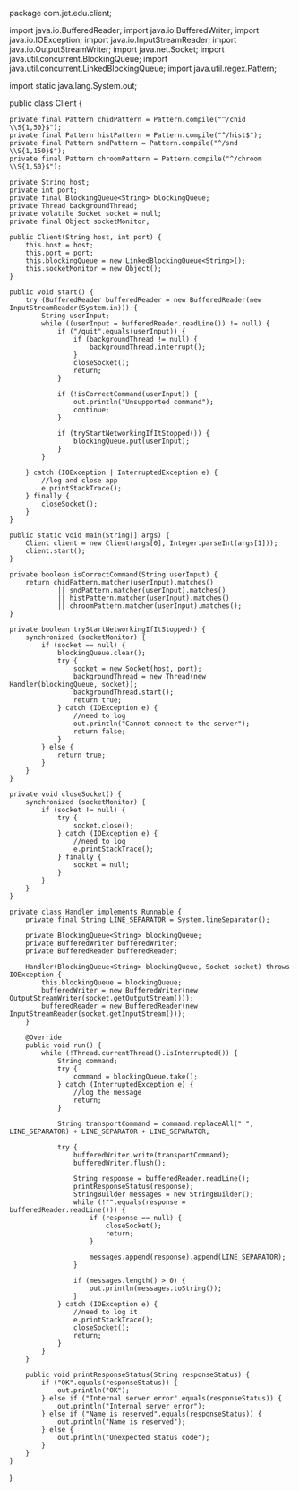 package com.jet.edu.client;

import java.io.BufferedReader;
import java.io.BufferedWriter;
import java.io.IOException;
import java.io.InputStreamReader;
import java.io.OutputStreamWriter;
import java.net.Socket;
import java.util.concurrent.BlockingQueue;
import java.util.concurrent.LinkedBlockingQueue;
import java.util.regex.Pattern;

import static java.lang.System.out;

public class Client {

    private final Pattern chidPattern = Pattern.compile("^/chid \\S{1,50}$");
    private final Pattern histPattern = Pattern.compile("^/hist$");
    private final Pattern sndPattern = Pattern.compile("^/snd \\S{1,150}$");
    private final Pattern chroomPattern = Pattern.compile("^/chroom \\S{1,50}$");

    private String host;
    private int port;
    private final BlockingQueue<String> blockingQueue;
    private Thread backgroundThread;
    private volatile Socket socket = null;
    private final Object socketMonitor;

    public Client(String host, int port) {
        this.host = host;
        this.port = port;
        this.blockingQueue = new LinkedBlockingQueue<String>();
        this.socketMonitor = new Object();
    }

    public void start() {
        try (BufferedReader bufferedReader = new BufferedReader(new InputStreamReader(System.in))) {
            String userInput;
            while ((userInput = bufferedReader.readLine()) != null) {
                if ("/quit".equals(userInput)) {
                    if (backgroundThread != null) {
                        backgroundThread.interrupt();
                    }
                    closeSocket();
                    return;
                }

                if (!isCorrectCommand(userInput)) {
                    out.println("Unsupported command");
                    continue;
                }

                if (tryStartNetworkingIfItStopped()) {
                    blockingQueue.put(userInput);
                }
            }

        } catch (IOException | InterruptedException e) {
            //log and close app
            e.printStackTrace();
        } finally {
            closeSocket();
        }
    }

    public static void main(String[] args) {
        Client client = new Client(args[0], Integer.parseInt(args[1]));
        client.start();
    }

    private boolean isCorrectCommand(String userInput) {
        return chidPattern.matcher(userInput).matches()
                || sndPattern.matcher(userInput).matches()
                || histPattern.matcher(userInput).matches()
                || chroomPattern.matcher(userInput).matches();
    }

    private boolean tryStartNetworkingIfItStopped() {
        synchronized (socketMonitor) {
            if (socket == null) {
                blockingQueue.clear();
                try {
                    socket = new Socket(host, port);
                    backgroundThread = new Thread(new Handler(blockingQueue, socket));
                    backgroundThread.start();
                    return true;
                } catch (IOException e) {
                    //need to log
                    out.println("Cannot connect to the server");
                    return false;
                }
            } else {
                return true;
            }
        }
    }

    private void closeSocket() {
        synchronized (socketMonitor) {
            if (socket != null) {
                try {
                    socket.close();
                } catch (IOException e) {
                    //need to log
                    e.printStackTrace();
                } finally {
                    socket = null;
                }
            }
        }
    }

    private class Handler implements Runnable {
        private final String LINE_SEPARATOR = System.lineSeparator();

        private BlockingQueue<String> blockingQueue;
        private BufferedWriter bufferedWriter;
        private BufferedReader bufferedReader;

        Handler(BlockingQueue<String> blockingQueue, Socket socket) throws IOException {
            this.blockingQueue = blockingQueue;
            bufferedWriter = new BufferedWriter(new OutputStreamWriter(socket.getOutputStream()));
            bufferedReader = new BufferedReader(new InputStreamReader(socket.getInputStream()));
        }

        @Override
        public void run() {
            while (!Thread.currentThread().isInterrupted()) {
                String command;
                try {
                    command = blockingQueue.take();
                } catch (InterruptedException e) {
                    //log the message
                    return;
                }

                String transportCommand = command.replaceAll(" ", LINE_SEPARATOR) + LINE_SEPARATOR + LINE_SEPARATOR;

                try {
                    bufferedWriter.write(transportCommand);
                    bufferedWriter.flush();

                    String response = bufferedReader.readLine();
                    printResponseStatus(response);
                    StringBuilder messages = new StringBuilder();
                    while (!"".equals(response = bufferedReader.readLine())) {
                        if (response == null) {
                            closeSocket();
                            return;
                        }

                        messages.append(response).append(LINE_SEPARATOR);
                    }

                    if (messages.length() > 0) {
                        out.println(messages.toString());
                    }
                } catch (IOException e) {
                    //need to log it
                    e.printStackTrace();
                    closeSocket();
                    return;
                }
            }
        }

        public void printResponseStatus(String responseStatus) {
            if ("OK".equals(responseStatus)) {
                out.println("OK");
            } else if ("Internal server error".equals(responseStatus)) {
                out.println("Internal server error");
            } else if ("Name is reserved".equals(responseStatus)) {
                out.println("Name is reserved");
            } else {
                out.println("Unexpected status code");
            }
        }
    }
}
